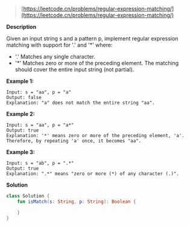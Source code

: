 > [https://leetcode.cn/problems/regular-expression-matching/](https://leetcode.cn/problems/regular-expression-matching/)

**Description**

Given an input string s and a pattern p, implement regular expression matching with support for '.' and '*' where:

- '.' Matches any single character.
- '*' Matches zero or more of the preceding element.
The matching should cover the entire input string (not partial).

**Example 1:**
```text
Input: s = "aa", p = "a"
Output: false
Explanation: "a" does not match the entire string "aa".
```
**Example 2:**
```text
Input: s = "aa", p = "a*"
Output: true
Explanation: '*' means zero or more of the preceding element, 'a'. Therefore, by repeating 'a' once, it becomes "aa".
```
**Example 3:**
```text
Input: s = "ab", p = ".*"
Output: true
Explanation: ".*" means "zero or more (*) of any character (.)".
```

**Solution**
```kotlin
class Solution {
    fun isMatch(s: String, p: String): Boolean {

    }
}
```